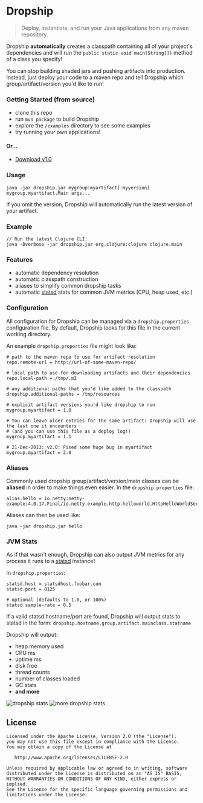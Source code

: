 # Dropship

> Deploy, instantiate, and run your Java applications from any maven repository.

Dropship **automatically** creates a classpath containing all of your project's dependencies and will run the `public static void main(String[])` method of a class you specify!

You can stop building shaded jars and pushing artifacts into production. Instead, just deploy your code to a maven repo and tell Dropship which group/artifact/version you'd like to run!

### Getting Started (from source)

* clone this repo
* run `mvn package` to build Dropship
* explore the `/examples` directory to see some examples
* try running your own applications!

#### Or...

* [Download v1.0](download)

[download]: "http://search.maven.org/remotecontent?filepath=com/zulily/dropship/dropship/1.0/dropship-1.0.jar"

### Usage

    java -jar dropship.jar mygroup:myartifact[:myversion] mygroup.myartifact.Main args...

If you omit the version, Dropship will automatically run the latest version of your artifact.

### Example

    // Run the latest Clojure CLI:
    java -Dverbose -jar dropship.jar org.clojure:clojure clojure.main

### Features

* automatic dependency resolution
* automatic classpath construction
* aliases to simplify common dropship tasks
* automatic [statsd](statsd) stats for common JVM metrics (CPU, heap used, etc.)

### Configuration

All configuration for Dropship can be managed via a `dropship.properties` configuration file.  By default, Dropship looks for this file in the current working directory.

An example `dropship.properties` file might look like:

    # path to the maven repo to use for artifact resolution
    repo.remote-url = http://url-of-some-maven-repo/

    # local path to use for downloading artifacts and their dependencies
    repo.local-path = /tmp/.m2

    # any additional paths that you'd like added to the classpath
    dropship.additional-paths = /tmp/resources

    # explicit artifact versions you'd like dropship to run
    mygroup.myartifact = 1.0

    # You can leave older entries for the same artifact: Dropship will use the last one it encounters
    # (and you can use this file as a deploy log!)
    mygroup.myartifact = 1.1

    # 21-Dec-2013: v2.0: Fixed some huge bug in myartifact
    mygroup.myartifact = 2.0

### Aliases

Commonly used dropship group/artifact/version/main classes can be **aliased** in order to make things even easier.  In the `dropship.properties` file:

    alias.hello = io.netty:netty-example:4.0.17.Final/io.netty.example.http.helloworld.HttpHelloWorldServer

Aliases can then be used like:

    java -jar dropship.jar hello

### JVM Stats

As if that wasn't enough, Dropship can also output JVM metrics for any process it runs to a [statsd](statsd) instance!

In `dropship.properties`:

    statsd.host = statsdhost.foobar.com
    statsd.port = 8125

    # optional (defaults to 1.0, or 100%)
    statsd.sample-rate = 0.5

If a valid statsd hostname/port are found, Dropship will output stats to statsd in the form:
`dropship.hostname.group.artifact.mainclass.statname`

Dropship will output:

* heap memory used
* CPU ms
* uptime ms
* disk free
* thread counts
* number of classes loaded
* GC stats
* **and more**

![dropship stats](https://github.com/zulily/dropship/raw/master/stats.png)
![more dropship stats](https://github.com/zulily/dropship/raw/master/more_stats.png)

## License


    Licensed under the Apache License, Version 2.0 (the "License");
    you may not use this file except in compliance with the License.
    You may obtain a copy of the License at

       http://www.apache.org/licenses/LICENSE-2.0

    Unless required by applicable law or agreed to in writing, software
    distributed under the License is distributed on an "AS IS" BASIS,
    WITHOUT WARRANTIES OR CONDITIONS OF ANY KIND, either express or implied.
    See the License for the specific language governing permissions and
    limitations under the License.


[statsd]: "https://github.com/etsy/statsd/"
